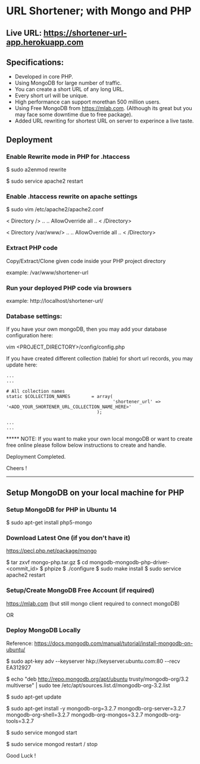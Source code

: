 
# URL Shortener; with Mongo and PHP


## Live URL: https://shortener-url-app.herokuapp.com


## Specifications:
- Developed in core PHP.
- Using MongoDB for large number of traffic.
- You can create a short URL of any long URL.
- Every short url will be unique.
- High performance can support morethan 500 million users.
- Using Free MongoDB from https://mlab.com. (Although its great but you may face some downtime due to free package).
- Added URL rewriting for shortest URL on server to experince a live taste.


## Deployment

### Enable Rewrite mode in PHP for .htaccess

$  sudo a2enmod rewrite

$  sudo service apache2 restart


### Enable .htaccess rewrite on apache settings

$  sudo vim /etc/apache2/apache2.conf

< Directory />
	.. 
	..
	AllowOverride all
	..
< /Directory>

< Directory /var/www/>
	..
	..
	AllowOverride all
	..
< /Directory>


### Extract PHP code

Copy/Extract/Clone given code inside your PHP project directory

example: /var/www/shortener-url


### Run your deployed PHP code via browsers

example: http://localhost/shortener-url/


### Database settings:

If you have your own mongoDB, then you may add your database configuration here:

vim <PROJECT_DIRECTORY>/config/config.php

If you have created different collection (table) for short url records, you may update here:

	...
	...

    # All collection names 
    static $COLLECTION_NAMES    	= array(
    										'shortener_url' => '<ADD_YOUR_SHORTENER_URL_COLLECTION_NAME_HERE>' 
    								  );

    ...
    ...


***** NOTE: If you want to make your own local mongoDB or want to create free online please follow below instructions to create and handle.

Deployment Completed. 

Cheers !

-------

## Setup MongoDB on your local machine for PHP


### Setup MongoDB for PHP in Ubuntu 14

$  sudo apt-get install php5-mongo


### Download Latest One (if you don't have it)

https://pecl.php.net/package/mongo

$  tar zxvf mongo-php.tar.gz
$  cd mongodb-mongodb-php-driver-<commit_id>
$  phpize
$  ./configure
$  sudo make install
$  sudo service apache2 restart



### Setup/Create MongoDB Free Account (if required)

https://mlab.com (but still mongo client required to connect mongoDB)

OR

### Deploy MongoDB Locally

Reference: https://docs.mongodb.com/manual/tutorial/install-mongodb-on-ubuntu/

$  sudo apt-key adv --keyserver hkp://keyserver.ubuntu.com:80 --recv EA312927

$  echo "deb http://repo.mongodb.org/apt/ubuntu trusty/mongodb-org/3.2 multiverse" | sudo tee /etc/apt/sources.list.d/mongodb-org-3.2.list

$  sudo apt-get update

$  sudo apt-get install -y mongodb-org=3.2.7 mongodb-org-server=3.2.7 mongodb-org-shell=3.2.7 mongodb-org-mongos=3.2.7 mongodb-org-tools=3.2.7

$  sudo service mongod start

$  sudo service mongod restart / stop


Good Luck ! 